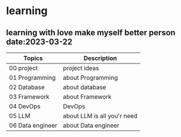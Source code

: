 # learning

## learning with love make myself better person date:2023-03-22

| Topics           | Description                 |
| ---------------- | --------------------------- |
| 00 project       | project ideas               |
| 01 Programming   | about Programming           |
| 02 Database      | about database              |
| 03 Framework     | about Framework             |
| 04 DevOps        | DevOps                      |
| 05 LLM           | about LLM is all you'r need |
| 06 Data engineer | about Data engineer         |

